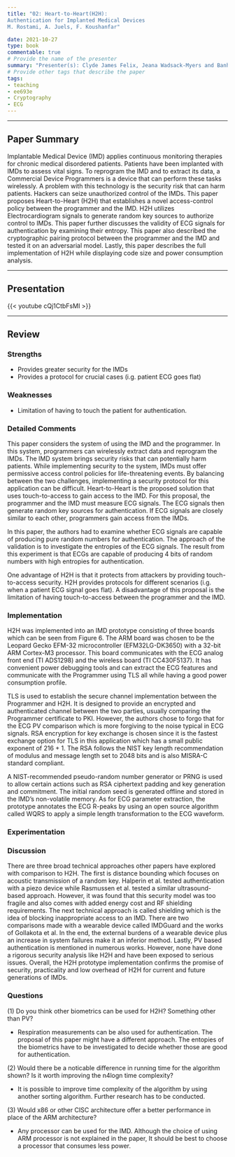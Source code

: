```yaml
---
title: "02: Heart-to-Heart(H2H): 
Authentication for Implanted Medical Devices
M. Rostami, A. Juels, F. Koushanfar"

date: 2021-10-27
type: book
commentable: true
# Provide the name of the presenter
summary: "Presenter(s): Clyde James Felix, Jeana Wadsack-Myers and Banh Nguyen "
# Provide other tags that describe the paper
tags:
- teaching
- ee693e
- Cryptography
- ECG
---
```

***
## Paper Summary
Implantable Medical Device (IMD) applies continuous monitoring therapies for chronic medical disordered patients. Patients have been implanted with IMDs to assess vital signs. To reprogram the IMD and to extract its data, a Commercial Device Programmers is a device that can perform these tasks wirelessly. A problem with this technology is the security risk that can harm patients. Hackers can seize unauthorized control of the IMDs. This paper proposes Heart-to-Heart (H2H) that establishes a novel access-control policy between the programmer and the IMD. H2H utilizes Electrocardiogram signals to generate random key sources to authorize control to IMDs. This paper further discusses the validity of ECG signals for authentication by examining their entropy. This paper also described the cryptographic pairing protocol between the programmer and the IMD and tested it on an adversarial model. Lastly, this paper describes the full implementation of H2H while displaying code size and power consumption analysis.
***
## Presentation
{{< youtube cQj1CtbFsMI >}}
***
## Review
### Strengths
- Provides greater security for the IMDs
- Provides a protocol for crucial cases (i.g. patient ECG goes flat)

### Weaknesses
- Limitation of having to touch the patient for authentication.

### Detailed Comments
This paper considers the system of using the IMD and the programmer. In this system, programmers can wirelessly extract data and reprogram the IMDs. The IMD system brings security risks that can potentially harm patients. While implementing security to the system, IMDs must offer permissive access control policies for life-threatening events. By balancing between the two challenges, implementing a security protocol for this application can be difficult. Heart-to-Heart is the proposed solution that uses touch-to-access to gain access to the IMD. For this proposal, the programmer and the IMD must measure ECG signals. The ECG signals then generate random key sources for authentication. If ECG signals are closely similar to each other, programmers gain access from the IMDs.

In this paper, the authors had to examine whether ECG signals are capable of producing pure random numbers for authentication. The approach of the validation is to investigate the entropies of the ECG signals. The result from this experiment is that ECGs are capable of producing 4 bits of random numbers with high entropies for authentication.

One advantage of H2H is that it protects from attackers by providing touch-to-access security. H2H provides protocols for different scenarios (i.g. when a patient ECG signal goes flat). A disadvantage of this proposal is the limitation of having touch-to-access between the programmer and the IMD. 

### Implementation
H2H was implemented into an IMD prototype consisting of three boards which can be seen from Figure 6. The ARM board was chosen to be the Leopard Gecko EFM-32 microcontroller (EFM32LG-DK3650) with a 32-bit ARM Cortex-M3 processor. This board communicates with the ECG analog front end (TI ADS1298) and the wireless board (TI CC430F5137). It has convenient power debugging tools and can extract the ECG features and communicate with the Programmer using TLS all while having a good power consumption profile.

TLS is used to establish the secure channel implementation between the Programmer and H2H. It is designed to provide an encrypted and authenticated channel between the two parties, usually comparing the Programmer certificate to PKI. However, the authors chose to forgo that for the ECG PV comparison which is more forgiving to the noise typical in ECG signals. RSA encryption for key exchange is chosen since it is the fastest exchange option for TLS in this application which has a small public exponent of 216 + 1. The RSA follows the NIST key length recommendation of modulus and message length set to 2048 bits and is also MISRA-C standard compliant. 

A NIST-recommended pseudo-random number generator or PRNG is used to allow certain actions such as RSA ciphertext padding and key generation and commitment. The initial random seed is generated offline and stored in the IMD’s non-volatile memory. As for ECG parameter extraction, the prototype annotates the ECG R-peaks by using an open source algorithm called WQRS to apply a simple length transformation to the ECG waveform.


### Experimentation
<!-- {{< figure src="https://github.com/gustybear-teaching/course_ee693e_2021_fall/raw/main/week_02/images/responsetime.jpg" title="Response Time" width="300" >}}

{{< figure src="https://github.com/gustybear-teaching/course_ee693e_2021_fall/raw/main/week_02/images/successrate.jpg" title="Success Rate with One Round" width="300" >}}

{{< figure src="https://github.com/gustybear-teaching/course_ee693e_2021_fall/raw/main/week_02/images/multipleattempts.jpg" title="Success Rate with Multiple Rounds" width="300" >}} -->

### Discussion
There are three broad technical approaches other papers have explored with comparison to H2H. The first is distance bounding which focuses on acoustic transmission of a random key. Halperin et al. tested authentication with a piezo device while Rasmussen et al. tested a similar ultrasound-based approach. However, it was found that this security model was too fragile and also comes with added energy cost and RF shielding requirements. 
The next technical approach is called shielding which is the idea of blocking inappropriate access to an IMD. There are two comparisons made with a wearable device called IMDGuard  and the works of Gollakota et al. In the end, the external burdens of a wearable device plus an increase in system failures make it an inferior method. 
Lastly, PV based authentication is mentioned in numerous works. However, none have done a rigorous security analysis like H2H and have been exposed to serious issues. 
Overall, the H2H prototype implementation confirms the promise of security, practicality and low overhead of H2H for current and future generations of IMDs.


### Questions
(1) Do you think other biometrics can be used for H2H? Something other than PV?

- Respiration measurements can be also used for authentication. The proposal of this paper might have a different approach. The entopies of the biometrics have to be investigated to decide whether those are good for authentication.

(2) Would there be a noticable difference in running time for the algorithm shown? Is it worth improving the n4logn time complexity?
- It is possible to improve time complexity of the algorithm by using another sorting algorithm. Further research has to be conducted. 

(3) Would x86 or other CISC architecture offer a better performance in place of the ARM architecture?
- Any processor can be used for the IMD. Although the choice of using ARM processor is not explained in the paper, It should be best to choose a processor that consumes less power.

